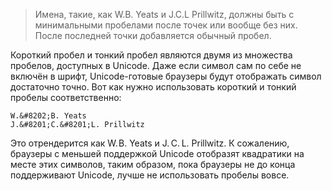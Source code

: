 > Имена, такие, как W.B. Yeats и J.C.L Prillwitz, должны быть с минимальными пробелами после точек или вообще без них. После последней точки добавляется обычный пробел.

Короткий пробел и тонкий пробел являются двумя из множества пробелов, доступных в Unicode. Даже если символ сам по себе не включён в шрифт, Unicode-готовые браузеры будут отображать символ достаточно точно. Вот как нужно использовать короткий и тонкий пробелы соответственно:

	W.&#8202;B. Yeats
	J.&#8201;C.&#8201;L. Prillwitz

Это отрендерится как W.&#8202;B. Yeats и J.&#8201;C.&#8201;L. Prillwitz. К сожалению, браузеры с меньшей поддержкой Unicode отобразят квадратики на месте этих символов, таким образом, пока браузеры не до конца поддерживают Unicode, лучше не использовать пробелы вовсе.